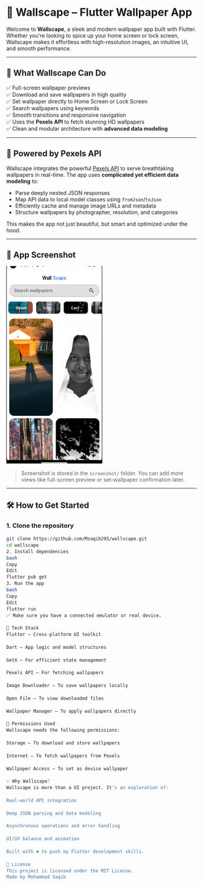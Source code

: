 # 🌄 Wallscape – Flutter Wallpaper App

Welcome to **Wallscape**, a sleek and modern wallpaper app built with Flutter. Whether you're looking to spice up your home screen or lock screen, Wallscape makes it effortless with high-resolution images, an intuitive UI, and smooth performance.

---

## 🚀 What Wallscape Can Do

✅ Full-screen wallpaper previews  
✅ Download and save wallpapers in high quality  
✅ Set wallpaper directly to Home Screen or Lock Screen  
✅ Search wallpapers using keywords  
✅ Smooth transitions and responsive navigation  
✅ Uses the **Pexels API** to fetch stunning HD wallpapers  
✅ Clean and modular architecture with **advanced data modeling**

---

## 📡 Powered by Pexels API

Wallscape integrates the powerful [Pexels API](https://www.pexels.com/api/) to serve breathtaking wallpapers in real-time. The app uses **complicated yet efficient data modeling** to:

- Parse deeply nested JSON responses
- Map API data to local model classes using `fromJson`/`toJson`
- Efficiently cache and manage image URLs and metadata
- Structure wallpapers by photographer, resolution, and categories

This makes the app not just beautiful, but smart and optimized under the hood.

---

## 📸 App Screenshot

![Wallscape Preview](screenshot/Screenshot%202025-08-05%20022849.png)

> Screenshot is stored in the `screenshot/` folder. You can add more views like full-screen preview or set-wallpaper confirmation later.

---

## 🛠️ How to Get Started

### 1. Clone the repository

```bash
git clone https://github.com/Msaqib295/wallscape.git
cd wallscape
2. Install dependencies
bash
Copy
Edit
flutter pub get
3. Run the app
bash
Copy
Edit
flutter run
✅ Make sure you have a connected emulator or real device.

🔧 Tech Stack
Flutter – Cross-platform UI toolkit

Dart – App logic and model structures

GetX – For efficient state management

Pexels API – For fetching wallpapers

Image Downloader – To save wallpapers locally

Open File – To view downloaded files

Wallpaper Manager – To apply wallpapers directly

🔐 Permissions Used
Wallscape needs the following permissions:

Storage – To download and store wallpapers

Internet – To fetch wallpapers from Pexels

Wallpaper Access – To set as device wallpaper

💡 Why Wallscape?
Wallscape is more than a UI project. It's an exploration of:

Real-world API integration

Deep JSON parsing and data modeling

Asynchronous operations and error handling

UI/UX balance and animation

Built with ❤️ to push my Flutter development skills.

📄 License
This project is licensed under the MIT License.
Made by Mohammad Saqib